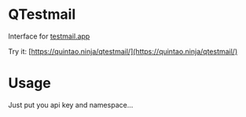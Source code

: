 # QTestmail

Interface for [testmail.app](testmail.app)

Try it: [https://quintao.ninja/qtestmail/](https://quintao.ninja/qtestmail/)

# Usage
Just put you api key and namespace...

